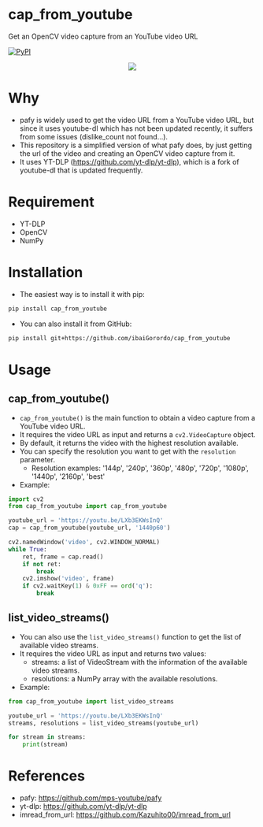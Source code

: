 # cap_from_youtube
 Get an OpenCV video capture from an YouTube video URL

[![PyPI](https://img.shields.io/pypi/v/cap-from-youtube?color=2BAF2B)](https://pypi.org/project/cap-from-youtube/)
<p align="center">
  <img src="https://raw.githubusercontent.com/ibaiGorordo/cap_from_youtube/main/doc/img/cap_from_youtube_logo.png" />
</p>

# Why
- pafy is widely used to get the video URL from a YouTube video URL, but since it uses youtube-dl which has not been updated recently, it suffers from some issues (dislike_count not found...).
- This repository is a simplified version of what pafy does, by just getting the url of the video and creating an OpenCV video capture from it.
- It uses YT-DLP (https://github.com/yt-dlp/yt-dlp), which is a fork of youtube-dl that is updated frequently.

# Requirement
* YT-DLP
* OpenCV
* NumPy
 
# Installation
- The easiest way is to install it with pip:

```bash
pip install cap_from_youtube
```
- You can also install it from GitHub:

```bash
pip install git+https://github.com/ibaiGorordo/cap_from_youtube
```

# Usage

## cap_from_youtube()
- `cap_from_youtube()` is the main function to obtain a video capture from a YouTube video URL. 
- It requires the video URL as input and returns a `cv2.VideoCapture` object.
- By default, it returns the video with the highest resolution available.
- You can specify the resolution you want to get with the `resolution` parameter.
  - Resolution examples: '144p', '240p', '360p', '480p', '720p', '1080p', '1440p', '2160p', 'best'
- Example:

```python
import cv2
from cap_from_youtube import cap_from_youtube

youtube_url = 'https://youtu.be/LXb3EKWsInQ'
cap = cap_from_youtube(youtube_url, '1440p60')

cv2.namedWindow('video', cv2.WINDOW_NORMAL)
while True:
    ret, frame = cap.read()
    if not ret:
        break
    cv2.imshow('video', frame)
    if cv2.waitKey(1) & 0xFF == ord('q'):
        break
```

## list_video_streams()
- You can also use the `list_video_streams()` function to get the list of available video streams.
- It requires the video URL as input and returns two values: 
  - streams: a list of VideoStream with the information of the available video streams.
  - resolutions: a NumPy array with the available resolutions.
- Example:
```python
from cap_from_youtube import list_video_streams

youtube_url = 'https://youtu.be/LXb3EKWsInQ'
streams, resolutions = list_video_streams(youtube_url)

for stream in streams:
    print(stream)
```
 
# References
- pafy: https://github.com/mps-youtube/pafy
- yt-dlp: https://github.com/yt-dlp/yt-dlp
- imread_from_url: https://github.com/Kazuhito00/imread_from_url
